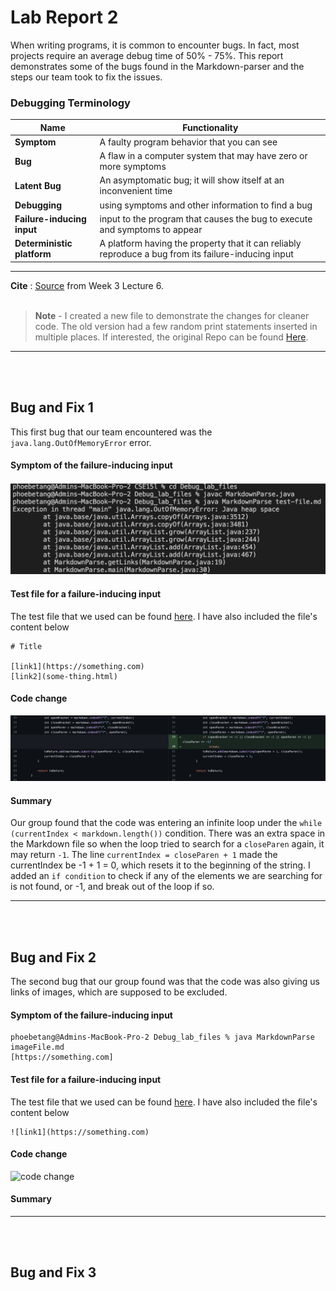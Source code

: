 # Lab Report 2

When writing programs, it is common to encounter bugs. In fact, most projects require an average debug time of 50% - 75%. This report demonstrates some of the bugs found in the Markdown-parser and the steps our team took to fix the issues.

### Debugging Terminology

| Name                       | Functionality                                                                                       |
| -------------------------- | --------------------------------------------------------------------------------------------------- |
| **Symptom**                | A faulty program behavior that you can see                                                          |
| **Bug**                    | A flaw in a computer system that may have zero or more symptoms                                     |
| **Latent Bug**             | An asymptomatic bug; it will show itself at an inconvenient time                                    |
| **Debugging**              | using symptoms and other information to find a bug                                                  |
| **Failure-inducing input** | input to the program that causes the bug to execute and symptoms to appear                          |
| **Deterministic platform** | A platform having the property that it can reliably reproduce a bug from its failure-inducing input |

________

**Cite** : [Source](https://canvas.ucsd.edu/courses/37650/files/6915277?module_item_id=1359831) from Week 3 Lecture 6.
<br/><br/>

> **Note** - I created a new file to demonstrate the changes for cleaner code. The old version had a few random print statements inserted in multiple places. If interested, the original Repo can be found [Here](https://github.com/adironene/markdown-parser).

________
<br/><br/>

## Bug and Fix 1

This first bug that our team encountered was the `java.lang.OutOfMemoryError` error. 

#### Symptom of the failure-inducing input

![bug1](images/Lab2/bug1.png)

#### Test file for a failure-inducing input

The test file that we used can be found [here](https://github.com/adironene/CSE15l/blob/main/Debug_lab_files/test-file.md). I have also included the file's content below

```
# Title

[link1](https://something.com)
[link2](some-thing.html)

```

#### Code change

![code change](images/Lab2/CC1.png)

#### Summary

Our group found that the code was entering an infinite loop under the `while (currentIndex < markdown.length())` condition. There was an extra space in the Markdown file so when the loop tried to search for a `closeParen` again, it may return `-1`. The line `currentIndex = closeParen + 1` made the currentIndex be -1 + 1 = 0, which resets it to the beginning of the string. I added an `if condition` to check if any of the elements we are searching for is not found, or -1, and break out of the loop if so.
________
<br/><br/>

## Bug and Fix 2

The second bug that our group found was that the code was also giving us links of images, which are supposed to be excluded.

#### Symptom of the failure-inducing input

```
phoebetang@Admins-MacBook-Pro-2 Debug_lab_files % java MarkdownParse imageFile.md 
[https://something.com]
```
#### Test file for a failure-inducing input

The test file that we used can be found [here](). I have also included the file's content below

```
![link1](https://something.com)
```
#### Code change

![code change]()

#### Summary
________
<br/><br/>

## Bug and Fix 3
